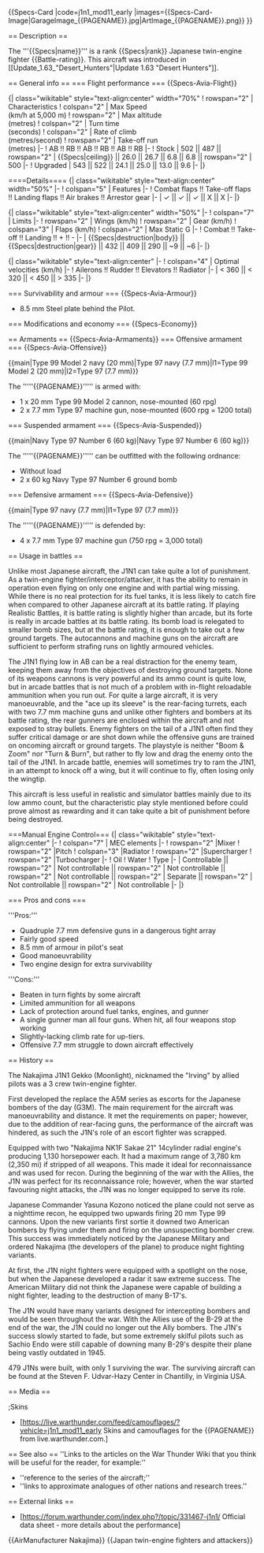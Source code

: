 {{Specs-Card
|code=j1n1_mod11_early
|images={{Specs-Card-Image|GarageImage_{{PAGENAME}}.jpg|ArtImage_{{PAGENAME}}.png}}
}}

== Description ==
<!--In the description, the first part needs to be about the history of and the creation and combat usage of the aircraft, as well as its key features. In the second part, tell the reader about the aircraft in the game. Insert a screenshot of the vehicle. If the novice player does not remember the vehicle by name, he will immediately understand what kind of vehicle it is talking about.-->
The '''{{Specs|name}}''' is a rank {{Specs|rank}} Japanese twin-engine fighter {{Battle-rating}}. This aircraft was introduced in [[Update_1.63_"Desert_Hunters"|Update 1.63 "Desert Hunters"]].

== General info ==
=== Flight performance ===
{{Specs-Avia-Flight}}
<!-- ''Describe how the aircraft behaves in the air. Speed, manoeuvrability, acceleration and allowable loads - these are the most important characteristics of the vehicle.'' -->

{| class="wikitable" style="text-align:center" width="70%"
! rowspan="2" | Characteristics
! colspan="2" | Max Speed<br>(km/h at 5,000 m)
! rowspan="2" | Max altitude<br>(metres)
! colspan="2" | Turn time<br>(seconds)
! colspan="2" | Rate of climb<br>(metres/second)
! rowspan="2" | Take-off run<br>(metres)
|-
! AB !! RB !! AB !! RB !! AB !! RB
|-
! Stock
| 502 || 487 || rowspan="2" | {{Specs|ceiling}} || 26.0 || 26.7 || 6.8 || 6.8 || rowspan="2" | 500
|-
! Upgraded
| 543 || 522 || 24.1 || 25.0 || 13.0 || 9.6
|-
|}

====Details====
{| class="wikitable" style="text-align:center" width="50%"
|-
! colspan="5" | Features
|-
! Combat flaps !! Take-off flaps !! Landing flaps !! Air brakes !! Arrestor gear
|-
| ✓ || ✓ || ✓ || X || X     <!-- ✓ -->
|-
|}

{| class="wikitable" style="text-align:center" width="50%"
|-
! colspan="7" | Limits
|-
! rowspan="2" | Wings (km/h)
! rowspan="2" | Gear (km/h)
! colspan="3" | Flaps (km/h)
! colspan="2" | Max Static G
|-
! Combat !! Take-off !! Landing !! + !! -
|-
| {{Specs|destruction|body}} || {{Specs|destruction|gear}} || 432 || 409 || 290 || ~9 || ~6
|-
|}

{| class="wikitable" style="text-align:center"
|-
! colspan="4" | Optimal velocities (km/h)
|-
! Ailerons !! Rudder !! Elevators !! Radiator
|-
| < 360 || < 320 || < 450 || > 335
|-
|}

=== Survivability and armour ===
{{Specs-Avia-Armour}}
<!--Examine the survivability of the aircraft. Note how vulnerable the structure is and how secure the pilot is, whether the fuel tanks are armoured, etc. Describe the armour, if there is any, and also mention the vulnerability of other critical aircraft systems.-->

* 8.5 mm Steel plate behind the Pilot.

=== Modifications and economy ===
{{Specs-Economy}}

== Armaments ==
{{Specs-Avia-Armaments}}
=== Offensive armament ===
{{Specs-Avia-Offensive}}
<!--Describe the offensive armament of the aircraft, if any. Describe how effective the cannons and machine guns are in a battle, and also what belts or drums are better to use. If there is no offensive weaponry, delete this subsection.-->
{{main|Type 99 Model 2 navy (20 mm)|Type 97 navy (7.7 mm)|l1=Type 99 Model 2 (20 mm)|l2=Type 97 (7.7 mm)}}

The '''''{{PAGENAME}}''''' is armed with:

* 1 x 20 mm Type 99 Model 2 cannon, nose-mounted (60 rpg)
* 2 х 7.7 mm Type 97 machine gun, nose-mounted (600 rpg = 1200 total)

=== Suspended armament ===
{{Specs-Avia-Suspended}}
<!--Describe the aircraft's suspended armament: additional cannons under the wings, bombs, rockets and torpedoes. This section is especially important for bombers and attackers. If there is no suspended weaponry remove this subsection.-->
{{main|Navy Type 97 Number 6 (60 kg)|Navy Type 97 Number 6 (60 kg)}}

The '''''{{PAGENAME}}''''' can be outfitted with the following ordnance:

* Without load
* 2 х 60 kg Navy Type 97 Number 6 ground bomb

=== Defensive armament ===
{{Specs-Avia-Defensive}}
<!--Defensive armament with turret machine guns or cannons, crewed by gunners. Examine the number of gunners and what belts or drums are better to use. If defensive weaponry is not available, remove this subsection.-->
{{main|Type 97 navy (7.7 mm)|l1=Type 97 (7.7 mm)}}

The '''''{{PAGENAME}}''''' is defended by:

* 4 х 7.7 mm Type 97 machine gun (750 rpg = 3,000 total)

== Usage in battles ==
<!--''Describe the tactics of playing in an aircraft, the features of using vehicles in a team and advice on tactics. Refrain from creating a "guide" - do not impose a single point of view, but instead, give the reader food for thought. Examine the most dangerous enemies and give recommendations on fighting them. If necessary, note the specifics of the game in different modes (AB, RB, SB).''-->
Unlike most Japanese aircraft, the J1N1 can take quite a lot of punishment. As a twin-engine fighter/interceptor/attacker, it has the ability to remain in operation even flying on only one engine and with partial wing missing. While there is no real protection for its fuel tanks, it is less likely to catch fire when compared to other Japanese aircraft at its battle rating. If playing Realistic Battles, it is battle rating is slightly higher than arcade, but its forte is really in arcade battles at its battle rating. Its bomb load is relegated to smaller bomb sizes, but at the battle rating, it is enough to take out a few ground targets. The autocannons and machine guns on the aircraft are sufficient to perform strafing runs on lightly armoured vehicles. 

The J1N1 flying low in AB can be a real distraction for the enemy team, keeping them away from the objectives of destroying ground targets. None of its weapons cannons is very powerful and its ammo count is quite low, but in arcade battles that is not much of a problem with in-flight reloadable ammunition when you run out. For quite a large aircraft, it is very manoeuvrable, and the "ace up its sleeve" is the rear-facing turrets, each with two 7.7 mm machine guns and unlike other fighters and bombers at its battle rating, the rear gunners are enclosed within the aircraft and not exposed to stray bullets. Enemy fighters on the tail of a J1N1 often find they suffer critical damage or are shot down while the offensive guns are trained on oncoming aircraft or ground targets. The playstyle is neither "Boom & Zoom" nor "Turn & Burn", but rather to fly low and drag the enemy onto the tail of the J1N1. In arcade battle, enemies will sometimes try to ram the J1N1, in an attempt to knock off a wing, but it will continue to fly, often losing only the wingtip. 

This aircraft is less useful in realistic and simulator battles mainly due to its low ammo count, but the characteristic play style mentioned before could prove almost as rewarding and it can take quite a bit of punishment before being destroyed.

===Manual Engine Control===
{| class="wikitable" style="text-align:center"
|-
! colspan="7" | MEC elements
|-
! rowspan="2" |Mixer
! rowspan="2" |Pitch
! colspan="3" |Radiator
! rowspan="2" |Supercharger
! rowspan="2" |Turbocharger
|-
! Oil
! Water
! Type 
|-
| Controllable || rowspan="2" | Not controllable || rowspan="2" | Not controllable || rowspan="2" | Not controllable || rowspan="2" | Separate || rowspan="2" | Not controllable || rowspan="2" | Not controllable
|-
|}

=== Pros and cons ===
<!--Summarise and briefly evaluate the vehicle in terms of its characteristics and combat effectiveness. Mark its pros and cons in the bulleted list. Try not to use more than 6 points for each of the characteristics. Avoid using categorical definitions such as "bad", "good" and the like - use substitutions with softer forms such as "inadequate" and "effective".-->

'''Pros:'''

* Quadruple 7.7 mm defensive guns in a dangerous tight array
* Fairly good speed
* 8.5 mm of armour in pilot's seat
* Good manoeuvrability
* Two engine design for extra survivability 

'''Cons:'''

* Beaten in turn fights by some aircraft
* Limited ammunition for all weapons
* Lack of protection around fuel tanks, engines, and gunner
* A single gunner man all four guns. When hit, all four weapons stop working
* Slightly-lacking climb rate for up-tiers.
* Offensive 7.7 mm struggle to down aircraft effectively

== History ==
<!--''Describe the history of the creation and combat usage of the aircraft in more detail than in the introduction. If the historical reference turns out to be too long, take it to a separate article, taking a link to the article about the vehicle and adding a block "/ History" (example: <nowiki>https://wiki.warthunder.com/(Vehicle-name)/History</nowiki>) and add a link to it here using the <code>main</code> template. Be sure to reference text and sources by using <code><nowiki><ref></nowiki></code>, as well as adding them at the end of the article. This section may also include the vehicle's dev blog entry (if applicable) and the in-game encyclopedia description (under <code><nowiki>=== Encyclopedia Info ===</nowiki></code>, also if applicable).''-->

The Nakajima J1N1 Gekko (Moonlight), nicknamed the "Irving" by allied pilots was a 3 crew twin-engine fighter.

First developed the replace the A5M series as escorts for the Japanese bombers of the day (G3M). The main requirement for the aircraft was manoeuvrability and distance. It met the requirements on paper; however, due to the addition of rear-facing guns, the performance of the aircraft was hindered, as such the J1N's role of an escort fighter was scrapped.

Equipped with two "Nakajima NK1F Sakae 21" 14cylinder radial engine's producing 1,130 horsepower each. It had a maximum range of 3,780 km (2,350 mi) if stripped of all weapons. This made it ideal for reconnaissance and was used for recon. During the beginning of the war with the Allies, the J1N was perfect for its reconnaissance role; however, when the war started favouring night attacks, the J1N was no longer equipped to serve its role.

Japanese Commander Yasuna Kozono noticed the plane could not serve as a nighttime recon, he equipped two upwards firing 20 mm Type 99 cannons. Upon the new variants first sortie it downed two American bombers by flying under them and firing on the unsuspecting bomber crew. This success was immediately noticed by the Japanese Military and ordered Nakajima (the developers of the plane) to produce night fighting variants. 

At first, the J1N night fighters were equipped with a spotlight on the nose, but when the Japanese developed a radar it saw extreme success. The American Military did not think the Japanese were capable of building a night fighter, leading to the destruction of many B-17's.

The J1N would have many variants designed for intercepting bombers and would be seen throughout the war. With the Allies use of the B-29 at the end of the war, the J1N could no longer out the Ally bombers. The J1N's success slowly started to fade, but some extremely skilful pilots such as Sachio Endo were still capable of downing many B-29's despite their plane being vastly outdated in 1945.

479 J1Ns were built, with only 1 surviving the war. The surviving aircraft can be found at the Steven F. Udvar-Hazy Center in Chantilly, in Virginia USA.

== Media ==
<!-- ''Excellent additions to the article would be video guides, screenshots from the game, and photos.'' -->

;Skins
* [https://live.warthunder.com/feed/camouflages/?vehicle=j1n1_mod11_early Skins and camouflages for the {{PAGENAME}} from live.warthunder.com.]

== See also ==
''Links to the articles on the War Thunder Wiki that you think will be useful for the reader, for example:''
* ''reference to the series of the aircraft;''
* ''links to approximate analogues of other nations and research trees.''

== External links ==
<!--''Paste links to sources and external resources, such as:''
* ''topic on the official game forum;''
* ''other literature.''-->

* [https://forum.warthunder.com/index.php?/topic/331467-j1n1/ Official data sheet - more details about the performance]

{{AirManufacturer Nakajima}}
{{Japan twin-engine fighters and attackers}}